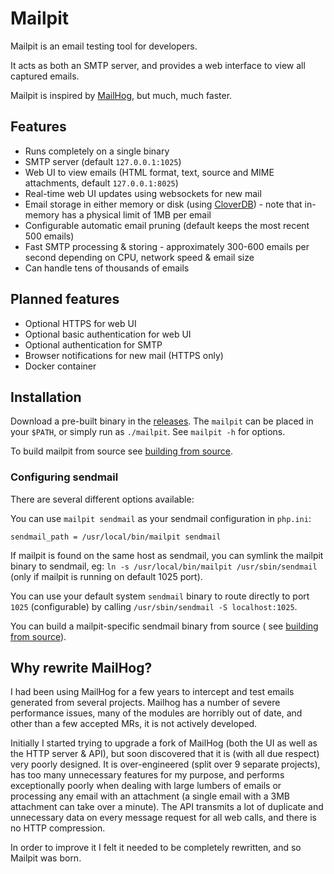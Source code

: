 # Mailpit

Mailpit is an email testing tool for developers.

It acts as both an SMTP server, and provides a web interface to view all captured emails.

Mailpit is inspired by [MailHog](#why-rewrite-mailhog), but much, much faster.


## Features

- Runs completely on a single binary
- SMTP server (default `127.0.0.1:1025`)
- Web UI to view emails (HTML format, text, source and MIME attachments, default `127.0.0.1:8025`)
- Real-time web UI updates using websockets for new mail
- Email storage in either memory or disk (using [CloverDB](https://github.com/ostafen/clover)) - note that in-memory has a physical limit of 1MB per email
- Configurable automatic email pruning (default keeps the most recent 500 emails)
- Fast SMTP processing & storing - approximately 300-600 emails per second depending on CPU, network speed & email size
- Can handle tens of thousands of emails


## Planned features

- Optional HTTPS for web UI
- Optional basic authentication for web UI
- Optional authentication for SMTP
- Browser notifications for new mail (HTTPS only)
- Docker container


## Installation

Download a pre-built binary in the [releases](https://github.com/axllent/mailpit/releases/latest). The `mailpit` can be placed in your `$PATH`, or simply run as `./mailpit`. See `mailpit -h` for options.

To build mailpit from source see [building from source](README-BUILDING.md).


### Configuring sendmail

There are several different options available:

You can use `mailpit sendmail` as your sendmail configuration in `php.ini`:
```
sendmail_path = /usr/local/bin/mailpit sendmail
```

If mailpit is found on the same host as sendmail, you can symlink the mailpit binary to sendmail, eg: `ln -s /usr/local/bin/mailpit /usr/sbin/sendmail`  (only if mailpit is running on default 1025 port).

You can use your default system `sendmail` binary to route directly to port `1025` (configurable) by calling `/usr/sbin/sendmail -S localhost:1025`.

You can build a mailpit-specific sendmail binary from source ( see [building from source](README-BUILDING.md)).


## Why rewrite MailHog?

I had been using MailHog for a few years to intercept and test emails generated from several projects. Mailhog has a number of severe performance issues, many of the modules are horribly out of date, and other than a few accepted MRs, it is not actively developed.

Initially I started trying to upgrade a fork of MailHog (both the UI as well as the HTTP server & API), but soon discovered that it is (with all due respect) very poorly designed. It is over-engineered (split over 9 separate projects), has too many unnecessary features for my purpose, and performs exceptionally poorly when dealing with large lumbers of emails or processing any email with an attachment (a single email with a 3MB attachment can take over a minute). The API transmits a lot of duplicate and unnecessary data on every message request for all web calls, and there is no HTTP compression.

In order to improve it I felt it needed to be completely rewritten, and so Mailpit was born.
